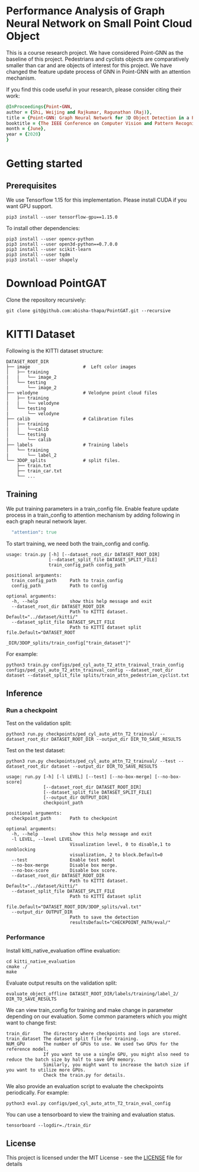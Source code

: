 # Performance Analysis of Graph Neural Network on Small Point Cloud Object

This is a course research project. We have considered Point-GNN as the baseline of this project. Pedestrians and cyclists objects are comparatively smaller than car and are objects of interest for this project. 
We have changed the feature update process of GNN in Point-GNN with an attention mechanism.


If you find this code useful in your research, please consider citing their work:
```ruby
@InProceedings{Point-GNN,
author = {Shi, Weijing and Rajkumar, Ragunathan (Raj)},
title = {Point-GNN: Graph Neural Network for 3D Object Detection in a Point Cloud},
booktitle = {The IEEE Conference on Computer Vision and Pattern Recognition (CVPR)},
month = {June},
year = {2020}
}
```

# Getting started

## Prerequisites

We use Tensorflow 1.15 for this implementation. Please install CUDA if you want GPU support.
```
pip3 install --user tensorflow-gpu==1.15.0
```
To install other dependencies:
```
pip3 install --user opencv-python
pip3 install --user open3d-python==0.7.0.0
pip3 install --user scikit-learn
pip3 install --user tqdm
pip3 install --user shapely
```
# Download PointGAT
Clone the repository recursively:
```
git clone git@github.com:abisha-thapa/PointGAT.git --recursive
```
# KITTI Dataset
Following is the KITTI dataset structure:
```
DATASET_ROOT_DIR
├── image                    #  Left color images
│   ├── training
|   |   └── image_2            
│   └── testing
|       └── image_2 
├── velodyne                 # Velodyne point cloud files
│   ├── training
|   |   └── velodyne            
│   └── testing
|       └── velodyne 
├── calib                    # Calibration files
│   ├── training
|   |   └──calib            
│   └── testing
|       └── calib 
├── labels                   # Training labels
│   └── training
|       └── label_2
└── 3DOP_splits              # split files.
    ├── train.txt
    ├── train_car.txt
    └── ...
```

## Training
We put training parameters in a train_config file. Enable feature update process in a train_config to attention mechanism by adding following in each graph neural network layer.
```ruby
  "attention": true
```
To start training, we need both the train_config and config.

```
usage: train.py [-h] [--dataset_root_dir DATASET_ROOT_DIR]
                [--dataset_split_file DATASET_SPLIT_FILE]
                train_config_path config_path

positional arguments:
  train_config_path     Path to train_config
  config_path           Path to config

optional arguments:
  -h, --help            show this help message and exit
  --dataset_root_dir DATASET_ROOT_DIR
                        Path to KITTI dataset. Default="../dataset/kitti/"
  --dataset_split_file DATASET_SPLIT_FILE
                        Path to KITTI dataset split file.Default="DATASET_ROOT
                        _DIR/3DOP_splits/train_config["train_dataset"]"
```
For example:
```
python3 train.py configs/ped_cyl_auto_T2_attn_trainval_train_config configs/ped_cyl_auto_T2_attn_trainval_config --dataset_root_dir dataset --dataset_split_file splits/train_attn_pedestrian_cyclist.txt
```

## Inference
### Run a checkpoint
Test on the validation split:
```
python3 run.py checkpoints/ped_cyl_auto_attn_T2_trainval/ --dataset_root_dir DATASET_ROOT_DIR --output_dir DIR_TO_SAVE_RESULTS
```
Test on the test dataset:
```
python3 run.py checkpoints/ped_cyl_auto_attn_T2_trainval/ --test --dataset_root_dir dataset --output_dir DIR_TO_SAVE_RESULTS
```
```
usage: run.py [-h] [-l LEVEL] [--test] [--no-box-merge] [--no-box-score]
              [--dataset_root_dir DATASET_ROOT_DIR]
              [--dataset_split_file DATASET_SPLIT_FILE]
              [--output_dir OUTPUT_DIR]
              checkpoint_path

positional arguments:
  checkpoint_path       Path to checkpoint

optional arguments:
  -h, --help            show this help message and exit
  -l LEVEL, --level LEVEL
                        Visualization level, 0 to disable,1 to nonblocking
                        visualization, 2 to block.Default=0
  --test                Enable test model
  --no-box-merge        Disable box merge.
  --no-box-score        Disable box score.
  --dataset_root_dir DATASET_ROOT_DIR
                        Path to KITTI dataset. Default="../dataset/kitti/"
  --dataset_split_file DATASET_SPLIT_FILE
                        Path to KITTI dataset split
                        file.Default="DATASET_ROOT_DIR/3DOP_splits/val.txt"
  --output_dir OUTPUT_DIR
                        Path to save the detection
                        resultsDefault="CHECKPOINT_PATH/eval/"
 ```


### Performance
Install kitti_native_evaluation offline evaluation:
```
cd kitti_native_evaluation
cmake ./
make
```
Evaluate output results on the validation split:
```
evaluate_object_offline DATASET_ROOT_DIR/labels/training/label_2/ DIR_TO_SAVE_RESULTS
```

We can view train_config for training and make change in parameter depending on our evaluation.
Some common parameters which you might want to change first:
```
train_dir     The directory where checkpoints and logs are stored.
train_dataset The dataset split file for training. 
NUM_GPU       The number of GPUs to use. We used two GPUs for the reference model. 
              If you want to use a single GPU, you might also need to reduce the batch size by half to save GPU memory.
              Similarly, you might want to increase the batch size if you want to utilize more GPUs. 
              Check the train.py for details.               
```
We also provide an evaluation script to evaluate the checkpoints periodically. For example:
```
python3 eval.py configs/ped_cyl_auto_attn_T2_train_eval_config
```
You can use a tensorboard to view the training and evaluation status. 
```
tensorboard --logdir=./train_dir
```

## License

This project is licensed under the MIT License - see the [LICENSE](LICENSE) file for details

